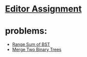 # [Editor Assignment](https://youtu.be/m5Lde03ct4o)

# problems:
  - [Range Sum of BST](https://leetcode.com/problems/range-sum-of-bst/)
  - [Merge Two Binary Trees](https://leetcode.com/problems/merge-two-binary-trees/)

